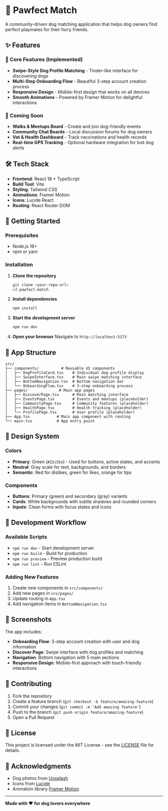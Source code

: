 # 🐾 Pawfect Match

A community-driven dog matching application that helps dog owners find perfect playmates for their furry friends.

## ✨ Features

### 🎯 Core Features (Implemented)
- **Swipe-Style Dog Profile Matching** - Tinder-like interface for discovering dogs
- **Multi-Step Onboarding Flow** - Beautiful 3-step account creation process
- **Responsive Design** - Mobile-first design that works on all devices
- **Smooth Animations** - Powered by Framer Motion for delightful interactions

### 🚧 Coming Soon
- **Walks & Meetups Board** - Create and join dog-friendly events
- **Community Chat Boards** - Local discussion forums for dog owners
- **Vet & Health Dashboard** - Track vaccinations and health records
- **Real-time GPS Tracking** - Optional hardware integration for lost dog alerts

## 🛠️ Tech Stack

- **Frontend**: React 18 + TypeScript
- **Build Tool**: Vite
- **Styling**: Tailwind CSS
- **Animations**: Framer Motion
- **Icons**: Lucide React
- **Routing**: React Router DOM

## 🚀 Getting Started

### Prerequisites
- Node.js 16+ 
- npm or yarn

### Installation

1. **Clone the repository**
   ```bash
   git clone <your-repo-url>
   cd pawfect-match
   ```

2. **Install dependencies**
   ```bash
   npm install
   ```

3. **Start the development server**
   ```bash
   npm run dev
   ```

4. **Open your browser**
   Navigate to `http://localhost:5173`

## 📱 App Structure

```
src/
├── components/          # Reusable UI components
│   ├── DogProfileCard.tsx    # Individual dog profile display
│   ├── SwipeInterface.tsx    # Main swipe matching interface
│   ├── BottomNavigation.tsx  # Bottom navigation bar
│   └── OnboardingFlow.tsx    # 3-step onboarding process
├── pages/              # Main app pages
│   ├── DiscoverPage.tsx      # Main matching interface
│   ├── EventsPage.tsx        # Events and meetups (placeholder)
│   ├── CommunityPage.tsx     # Community features (placeholder)
│   ├── HealthPage.tsx        # Health tracking (placeholder)
│   └── ProfilePage.tsx       # User profile (placeholder)
├── App.tsx            # Main app component with routing
└── main.tsx           # App entry point
```

## 🎨 Design System

### Colors
- **Primary**: Green (`#22c55e`) - Used for buttons, active states, and accents
- **Neutral**: Gray scale for text, backgrounds, and borders
- **Semantic**: Red for dislikes, green for likes, orange for tips

### Components
- **Buttons**: Primary (green) and secondary (gray) variants
- **Cards**: White backgrounds with subtle shadows and rounded corners
- **Inputs**: Clean forms with focus states and icons

## 🔄 Development Workflow

### Available Scripts
- `npm run dev` - Start development server
- `npm run build` - Build for production
- `npm run preview` - Preview production build
- `npm run lint` - Run ESLint

### Adding New Features
1. Create new components in `src/components/`
2. Add new pages in `src/pages/`
3. Update routing in `App.tsx`
4. Add navigation items in `BottomNavigation.tsx`

## 📸 Screenshots

The app includes:
- **Onboarding Flow**: 3-step account creation with user and dog information
- **Discover Page**: Swipe interface with dog profiles and matching
- **Navigation**: Bottom navigation with 5 main sections
- **Responsive Design**: Mobile-first approach with touch-friendly interactions

## 🤝 Contributing

1. Fork the repository
2. Create a feature branch (`git checkout -b feature/amazing-feature`)
3. Commit your changes (`git commit -m 'Add amazing feature'`)
4. Push to the branch (`git push origin feature/amazing-feature`)
5. Open a Pull Request

## 📄 License

This project is licensed under the MIT License - see the [LICENSE](LICENSE) file for details.

## 🙏 Acknowledgments

- Dog photos from [Unsplash](https://unsplash.com)
- Icons from [Lucide](https://lucide.dev)
- Animation library [Framer Motion](https://www.framer.com/motion/)

---

**Made with ❤️ for dog lovers everywhere**
